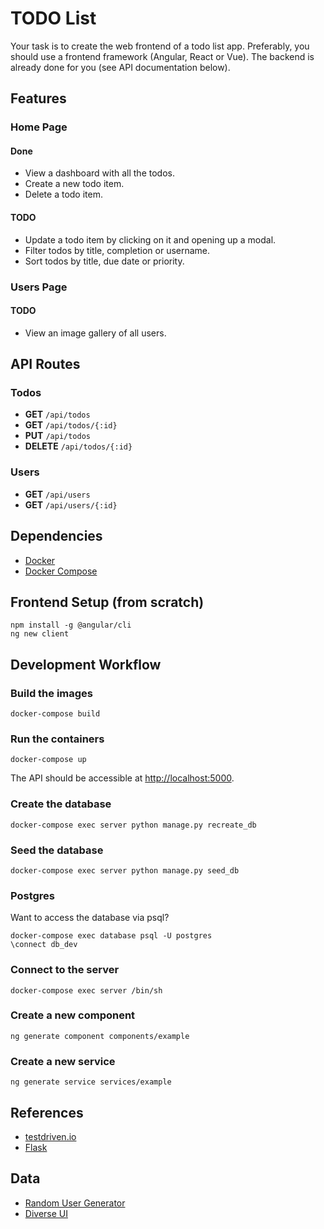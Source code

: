 # TODO List

Your task is to create the web frontend of a todo list app.
Preferably, you should use a frontend framework (Angular, React or Vue).
The backend is already done for you (see API documentation below).

## Features

### Home Page

#### Done
* View a dashboard with all the todos.
* Create a new todo item.
* Delete a todo item.

#### TODO
* Update a todo item by clicking on it and opening up a modal.
* Filter todos by title, completion or username.
* Sort todos by title, due date or priority.

### Users Page

#### TODO
* View an image gallery of all users.

## API Routes

### Todos

* **GET** `/api/todos`
* **GET** `/api/todos/{:id}`
* **PUT** `/api/todos`
* **DELETE** `/api/todos/{:id}`

### Users

* **GET** `/api/users`
* **GET** `/api/users/{:id}`

## Dependencies
* [Docker](https://www.docker.com/)
* [Docker Compose](https://docs.docker.com/compose/)

## Frontend Setup (from scratch)
```
npm install -g @angular/cli
ng new client
```

## Development Workflow

### Build the images

`docker-compose build`

### Run the containers

`docker-compose up`

The API should be accessible at [http://localhost:5000](http://localhost:5000).

### Create the database

`docker-compose exec server python manage.py recreate_db`

### Seed the database

`docker-compose exec server python manage.py seed_db`

### Postgres

Want to access the database via psql?

```
docker-compose exec database psql -U postgres
\connect db_dev
```

### Connect to the server

`docker-compose exec server /bin/sh`

### Create a new component
`ng generate component components/example`

### Create a new service
`ng generate service services/example`

## References
* [testdriven.io](https://testdriven.io)
* [Flask](https://palletsprojects.com/p/flask/)

## Data
* [Random User Generator](https://randomuser.me/)
* [Diverse UI](https://diverseui.com/)
